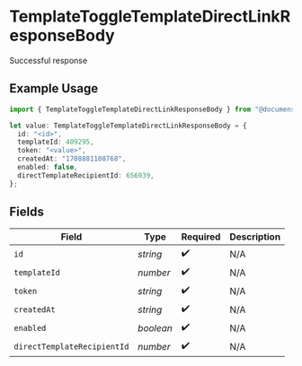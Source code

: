 # TemplateToggleTemplateDirectLinkResponseBody

Successful response

## Example Usage

```typescript
import { TemplateToggleTemplateDirectLinkResponseBody } from "@documenso/sdk-typescript/models/operations";

let value: TemplateToggleTemplateDirectLinkResponseBody = {
  id: "<id>",
  templateId: 409295,
  token: "<value>",
  createdAt: "1708881108768",
  enabled: false,
  directTemplateRecipientId: 656939,
};
```

## Fields

| Field                       | Type                        | Required                    | Description                 |
| --------------------------- | --------------------------- | --------------------------- | --------------------------- |
| `id`                        | *string*                    | :heavy_check_mark:          | N/A                         |
| `templateId`                | *number*                    | :heavy_check_mark:          | N/A                         |
| `token`                     | *string*                    | :heavy_check_mark:          | N/A                         |
| `createdAt`                 | *string*                    | :heavy_check_mark:          | N/A                         |
| `enabled`                   | *boolean*                   | :heavy_check_mark:          | N/A                         |
| `directTemplateRecipientId` | *number*                    | :heavy_check_mark:          | N/A                         |